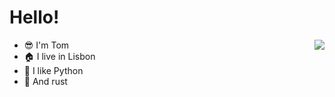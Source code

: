 # Hello!

<img align="right" src="https://github-readme-stats.vercel.app/api?username=orf&show_icons=true">

- :sunglasses: I'm Tom
- :house: I live in Lisbon
- :snake: I like Python
- :crab: And rust

